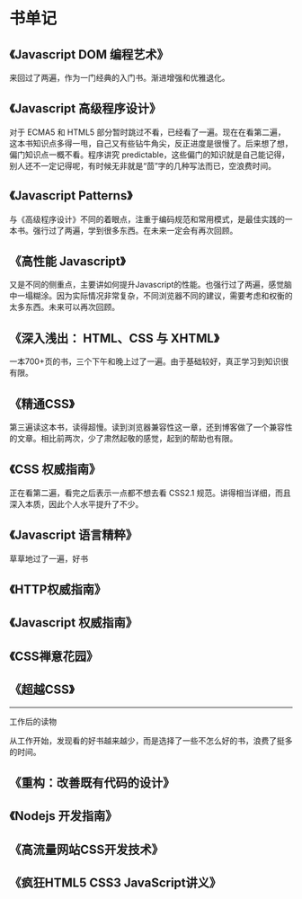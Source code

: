
# 书单记

## 《Javascript DOM 编程艺术》

来回过了两遍，作为一门经典的入门书。渐进增强和优雅退化。

## 《Javascript 高级程序设计》 

对于 ECMA5 和 HTML5 部分暂时跳过不看，已经看了一遍。现在在看第二遍，这本书知识点多得一甩，自己又有些钻牛角尖，反正进度是很慢了。后来想了想，偏门知识点一概不看。程序讲究 predictable，这些偏门的知识就是自己能记得，别人还不一定记得呢，有时候无非就是“茴”字的几种写法而已，空浪费时间。

## 《Javascript Patterns》

与《高级程序设计》不同的着眼点，注重于编码规范和常用模式，是最佳实践的一本书。强行过了两遍，学到很多东西。在未来一定会有再次回顾。

## 《高性能 Javascript》

又是不同的侧重点，主要讲如何提升Javascript的性能。也强行过了两遍，感觉脑中一塌糊涂。因为实际情况非常复杂，不同浏览器不同的建议，需要考虑和权衡的太多东西。未来可以再次回顾。

## 《深入浅出： HTML、CSS 与 XHTML》

一本700+页的书，三个下午和晚上过了一遍。由于基础较好，真正学习到知识很有限。

## 《精通CSS》

第三遍读这本书，读得超慢。读到浏览器兼容性这一章，还到博客做了一个兼容性的文章。相比前两次，少了肃然起敬的感觉，起到的帮助也有限。

## 《CSS 权威指南》

正在看第二遍，看完之后表示一点都不想去看 CSS2.1 规范。讲得相当详细，而且深入本质，因此个人水平提升了不少。

## 《Javascript 语言精粹》

草草地过了一遍，好书

## 《HTTP权威指南》 

## 《Javascript 权威指南》

## 《CSS禅意花园》

## 《超越CSS》

----------

工作后的读物

从工作开始，发现看的好书越来越少，而是选择了一些不怎么好的书，浪费了挺多的时间。

## 《重构：改善既有代码的设计》

## 《Nodejs 开发指南》

## 《高流量网站CSS开发技术》

## 《疯狂HTML5 CSS3 JavaScript讲义》



 